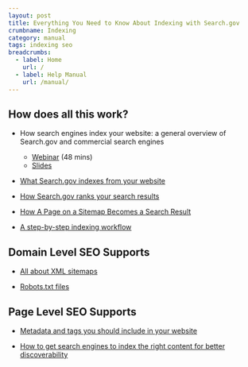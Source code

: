 ```yaml
---
layout: post
title: Everything You Need to Know About Indexing with Search.gov
crumbname: Indexing
category: manual
tags: indexing seo
breadcrumbs:
  - label: Home
    url: /
  - label: Help Manual
    url: /manual/
---
```


## How does all this work?

* How search engines index your website: a general overview of Search.gov and commercial search engines
  * [Webinar](/manual/training.html#how-engines-index) (48 mins)
  * [Slides](/files/HowSearchEnginesIndexYourWebsite.pdf)

* [What Search.gov indexes from your website](/manual/what-searchgov-indexes.html)

* [How Search.gov ranks your search results](/manual/ranking-factors.html)

* [How A Page on a Sitemap Becomes a Search Result](/manual/sitemaps-to-search-sites.html)

* [A step-by-step indexing workflow](/manual/site-launch-guide.html#indexing-workflow)

## Domain Level SEO Supports

* [All about XML sitemaps](/manual/sitemaps.html)

* [Robots.txt files](/manual/robotstxt.html)

## Page Level SEO Supports

* [Metadata and tags you should include in your website](/manual/metadata.html)

* [How to get search engines to index the right content for better discoverability](/manual/how-search-engines-index-content-better-discoverability.html)

